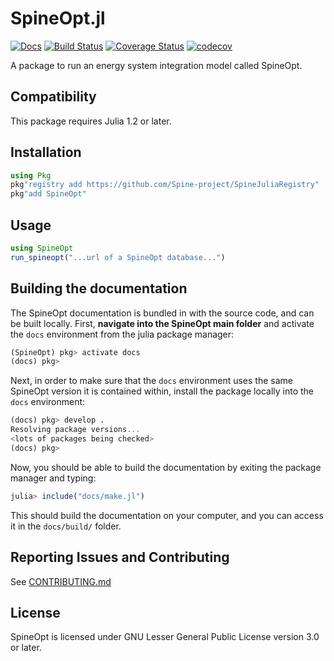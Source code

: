 # SpineOpt.jl

[![Docs](https://img.shields.io/badge/docs-stable-blue.svg)](https://spine-project.github.io/SpineOpt.jl/latest/index.html)
[![Build Status](https://travis-ci.com/Spine-project/SpineOpt.jl.svg?branch=master)](https://travis-ci.com/Spine-project/SpineOpt.jl)
[![Coverage Status](https://coveralls.io/repos/github/Spine-project/SpineOpt.jl/badge.svg?branch=master)](https://coveralls.io/github/Spine-project/SpineOpt.jl?branch=master)
[![codecov](https://codecov.io/gh/Spine-project/SpineOpt.jl/branch/master/graph/badge.svg)](https://codecov.io/gh/Spine-project/SpineOpt.jl)

A package to run an energy system integration model called SpineOpt.

## Compatibility

This package requires Julia 1.2 or later.

## Installation

```julia
using Pkg
pkg"registry add https://github.com/Spine-project/SpineJuliaRegistry"
pkg"add SpineOpt"
```

## Usage

```julia
using SpineOpt
run_spineopt("...url of a SpineOpt database...")
```

## Building the documentation

The SpineOpt documentation is bundled in with the source code, and can be built locally.
First, **navigate into the SpineOpt main folder** and activate the `docs` environment from the julia package manager:

```julia
(SpineOpt) pkg> activate docs
(docs) pkg>
```

Next, in order to make sure that the `docs` environment uses the same SpineOpt version it is contained within,
install the package locally into the `docs` environment:

```julia
(docs) pkg> develop .
Resolving package versions...
<lots of packages being checked>
(docs) pkg>
```

Now, you should be able to build the documentation by exiting the package manager and typing:

```julia
julia> include("docs/make.jl")
```

This should build the documentation on your computer, and you can access it in the `docs/build/` folder.

## Reporting Issues and Contributing

See [CONTRIBUTING.md](CONTRIBUTING.md)

## License

SpineOpt is licensed under GNU Lesser General Public License version 3.0 or later.
